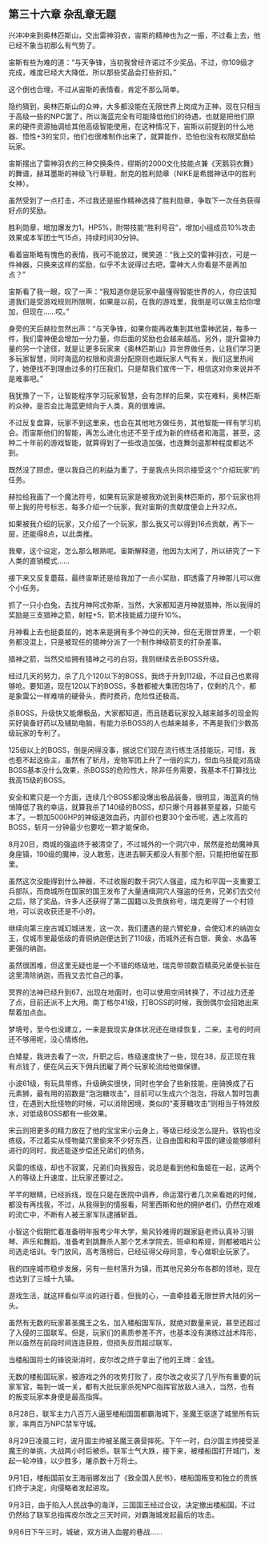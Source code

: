 ## 第三十六章 杂乱章无题

兴冲冲来到奥林匹斯山，交出雷神羽衣，宙斯的精神也为之一振，不过看上去，他已经不象当初那么有气势了。

宙斯有些为难的道：“与天争锋，当初我曾经许诺过不少奖品，不过，你109级才完成，难度已经大大降低，所以那些奖品会打些折扣。”

这个倒也合理，不过从宙斯的表情看，肯定不那么简单。

隐约猜到，奥林匹斯山的众神，大多都没能在无限世界上岗成为正神，现在只相当于高级一些的NPC罢了，所以海蓝完全有可能降低他们的待遇，也就是把他们原来的硬件资源抽调给其他高级智能使用，在这种情况下，宙斯以前提到的什么地器、悟性+3的宝贝，他们也很难制作出来了，就算能作，恐怕也没有权限奖励给玩家。

宙斯摆出了雷神羽衣的三种交换条件，缪斯的2000文化技能点兼《天鹅羽衣舞》的舞谱，赫耳墨斯的神级飞行草鞋，耐克的胜利勋章（NIKE是希腊神话中的胜利女神）。

虽然受到了一点打击，不过我还是振作精神选择了胜利勋章，争取下一次任务获得好点的奖励。

胜利勋章，增加爆发力1，HP5%，附带技能“胜利号召”，增加小组成员10%攻击效果或本军团士气15点，持续时间30分钟。

看着宙斯略有愧色的表情，我可不能放过，微笑道：“我上交的雷神羽衣，可是一件神器，只换来这样的奖励，似乎不太说得过去吧，雷神大人你看是不是再加点？”

宙斯看了我一眼，叹了一声：“我知道你是玩家中最懂得智能世界的人，你应该知道我们是受游戏规则所限啊，如果是以前，在我的游戏里，我倒是可以做主给你增加，但现在……哎。”

身旁的天后赫拉忽然出声：“与天争锋，如果你能再收集到其他雷神武装，每多一件，我们雷神便会增加一分力量，你后面的奖励也会越来越高。另外，提升雷神力量的另一个途径，就是让更多玩家来《奥林匹斯山》异世界做任务，让我们学习更多玩家智慧，同时海蓝的权限和资源分配原则也跟玩家人气有关，我们这里热闹了，她便找不到理由过多的打压我们。只是帮我们宣传一下，相信这对你来说并不是难事吧。”

我犹豫了一下，让智能程序学习玩家智慧，会有怎样的后果，实在难料，奥林匹斯的众神，是否会比海蓝更倾向于人类，真的很难讲。

不过反复盘算，玩家不到这里来，也会在其他地方做任务，其他智能一样有学习机会。而宙斯他们的智能，再怎么进化也还不至于成为新的终结者和海蓝，甚至，这种二十年前的游戏智能，就算得到了一些改造加强，也连舞剑盗那种程度都达不到。

既然没了顾虑，便以我自己的利益为重了，于是我点头同示接受这个“介绍玩家”的任务。

赫拉给我画了一个魔法符号，如果有玩家是被我劝说到奥林匹斯的，那个玩家也将带上我的符号标志，每多介绍一个玩家，我对宙斯的贡献度便会上升32点。

如果被我介绍的玩家，又介绍了一个玩家，那么我又可以得到16点贡献，再下一层，还能得8点，以此类推。

我晕，这个设定，怎么那么眼熟呢。宙斯解释道，他因为太闲了，所以研究了一下人类的直销模式……

接下来又反复蘑菇，最终宙斯还是给我加了一点小奖励，即透露了月神那儿可以做个小任务。

抓了一只小白兔，去找月神阿忒弥斯，当然，大家都知道月神就猎神，所以我得的奖励是三支猎神之箭，射程+5，箭术技能威力提升10%。

月神看上去也挺委屈的，她本来是拥有多个神位的天神，但在无限世界里，一个职务都没混上，只是被现任的猎神分派了一个制作神级箭支的打杂差事。

猎神之箭，当然交给拥有猎神之弓的白羽，我则继续去杀BOSS升级。

经过几天的努力，杀了几个120以下的BOSS，我终于升到112级，不过自己也累得够呛。要知道，现在120以下的BOSS，多数都被大集团包场了，仅剩的几个，都是象雷公一样难啃的硬骨头，费时费药，危险性还极高。

杀BOSS，升级快又能爆极品，大家都知道，而且随着玩家投入越来越多的现金购买好装备好药以及辅助电脑，有能力杀BOSS的人也越来越多，不再是我们少数高级玩家的专利了。

125级以上的BOSS，倒是闲得没事，据说它们现在流行练生活技能玩，可惜，我也惹不起这些主，虽然有了斩月，宠物军团上升了一倍的实力，但血乌技能对高级BOSS基本没什么效果，杀BOSS的危险性大，除非任务需要，我基本不打算找比我高15级的BOSS。

安全和累只是一个方面，连续几个BOSS都没爆出极品装备，很明显，海蓝真的悄悄降低了我的幸运，就算我杀了140级的BOSS，却只爆个月器甚至星器，只能亏本了。一颗加5000HP的神级速效血药，内部价也要30个金币呢，遇上攻高的BOSS，斩月一分钟最少也要吃一颗才能保命。

8月20日，商城的强盗终于被清空了，不过城外的一个洞穴中，居然是抢劫魔神真身座镇，190级的魔神，没人敢惹，连进去聊天都没人有那个胆，只能把他留在那里。

虽然这次没能得到什么神器，不过收服的数千洞穴人强盗，成为和平国一支重要工兵部队，而商城所在国家的国王发布了大量通缉洞穴人强盗的任务，兄弟们去交付之后，除了奖品，许多人还获得了第二国籍以及贵族称号，瑞克更得了一个村领地，可以说收获还是不小的。

继续向第三座古城幻城进发，这一次，我们遭遇的是六臂蛇身，会使幻术的纳迦女王，仅城市里最低级的青铜纳迦便达到了110级，而城外还有白银、黄金、水晶等更强的纳迦。

虽然很困难，但这里无疑也是一个不错的练级地，瑞克带领数百精英兄弟便长驻在这里清除纳迦，而我又去忙自己的事。

冥界的法神已经升到67，出现在地面时，也可以使用空间转换了，不过战力还差了点，目前还派不上大用。南丁格尔41级，打BOSS的时候，我倒偶尔会招她出来帮着加点血。

梦境号，至今也没建立，一来是我现实身体状况还在继续恢复，二来，主号的时间还不够用呢，没心情练他。

白矮星，我进去看了一次，升职之后，练级速度快了一些，现在38，反正现在我有点钱了，便在风云天下佣兵团雇了两个玩家轮流给他做保镖。

小波61级，有玩具带练，升级确实很快，同时也学会了些新技能，座骑换成了石元素狮，最有用的招数是“泡泡糖攻击”，目前可以生成六个泡泡，将敌人暂时包裹住，在遇到大批怪物的时候，可以消除困境，类似的“麦芽糖攻击”则相当于特效胶水，对低级BOSS都有一些效果。

宋云则把更多的精力放在了他的宝宝宋小云身上，等级已经没怎么提升。铁钩也没练级，不过着实从怪物巢穴里偷来不少好东西，让自由国和和平国的建设能够顺利进行的同时，我还能逐步偿还兄弟们的债务。

风雷的练级，却也不寂寞，兄弟们向我报告，说总是看到他和鱼姬在一起，这两个人的等级上升速度，比玩家还要过之。

芊芊的眼睛，已经拆线，现在只是在医院中调养，命运潜行者几次来看她的时候，都没有再找我，不过，从我得到的情报看，阿里西斯和他的拥护者们，仍然在艰难的流亡中，不断有人被王家军队逮捕斩首。

小智这个假期忙着准备明年报考少年大学，紫风铃难得的跟家庭老师认真补习钢琴、声乐和舞蹈，准备考到跳舞杀人那个艺术学院去，班卓和希娅，则都被唱片公司选走培训。专门放风，高考落榜后，已经征得父母同意，专心做职业玩家了。

我的四座城市稳步发展，另有一些村落升为镇，而其他兄弟分布各郡的领地，现在也达到了三城十九镇。

游戏生活，就这样看似平淡的进行着，但我的心，一直牵挂着无限世界大陆的另一头。

虽然有无数的玩家慕圣魔王之名，加入楼船国军队，就绝对数量来说，甚至还超过了入侵的三国联军。但是，玩家们的素质参差不齐，也基本没有演练过战术阵形，所以虽然在前段时间连连获胜，但损失反而超过联军。

当楼船国将士的锋锐渐消时，皮尔改之终于拿出了他的王牌：金钱。

无数的楼船国玩家，被游戏之外的攻势打败了，皮尔改之收买了几乎所有重要的玩家军官，每到一城一关，都有大批玩家杀死NPC指挥官放敌人进入，当然，也有的叛变玩家本身便是最高指挥。

8月28日，联军主力八百万人逼至楼船国国都霸海城下，圣魔王驱逐了城里所有玩家，率两百万NPC禁军守城。

8月29日凌晨三时，波月国主帅被圣魔王袭营摔死。下午一时，白沙国主帅接受圣魔王的单挑，大战两小时后被杀。联军士气大跌，接下来，被楼船国打开城门，发起一轮冲锋，以少胜多，屠杀数十万将士。

9月1日，楼船国前女王海丽娜发出了《致全国人民书》，楼船国叛变和独立的贵族们终于决定，向侵略者发起进攻。

9月3日，由于陷入人民战争的海洋，三国国王经过合议，决定撤出楼船国，不过仍然给了联军总指挥皮尔改之三天时间，对霸海城发起最后的攻击。

9月6日下午三时，城破，双方进入血腥的巷战……

